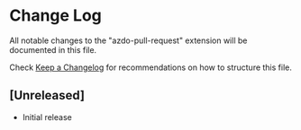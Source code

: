 # Change Log

All notable changes to the "azdo-pull-request" extension will be documented in this file.

Check [Keep a Changelog](http://keepachangelog.com/) for recommendations on how to structure this file.

## [Unreleased]

- Initial release